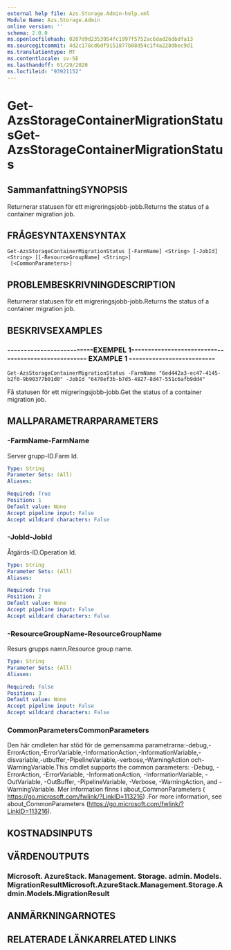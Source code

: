 ```yaml
---
external help file: Azs.Storage.Admin-help.xml
Module Name: Azs.Storage.Admin
online version: ''
schema: 2.0.0
ms.openlocfilehash: 0207d9d2353954fc1997f5752ac6dad26dbdfa13
ms.sourcegitcommit: 4d2c178cd6df9151877b08d54c1f4a228dbec9d1
ms.translationtype: MT
ms.contentlocale: sv-SE
ms.lasthandoff: 01/29/2020
ms.locfileid: "93921152"
---
```

# <span data-ttu-id="2bfc0-101">Get-AzsStorageContainerMigrationStatus</span><span class="sxs-lookup"><span data-stu-id="2bfc0-101">Get-AzsStorageContainerMigrationStatus</span></span>

## <span data-ttu-id="2bfc0-102">Sammanfattning</span><span class="sxs-lookup"><span data-stu-id="2bfc0-102">SYNOPSIS</span></span>
<span data-ttu-id="2bfc0-103">Returnerar statusen för ett migreringsjobb-jobb.</span><span class="sxs-lookup"><span data-stu-id="2bfc0-103">Returns the status of a container migration job.</span></span>

## <span data-ttu-id="2bfc0-104">FRÅGESYNTAXEN</span><span class="sxs-lookup"><span data-stu-id="2bfc0-104">SYNTAX</span></span>

```
Get-AzsStorageContainerMigrationStatus [-FarmName] <String> [-JobId] <String> [[-ResourceGroupName] <String>]
 [<CommonParameters>]
```

## <span data-ttu-id="2bfc0-105">PROBLEMBESKRIVNING</span><span class="sxs-lookup"><span data-stu-id="2bfc0-105">DESCRIPTION</span></span>
<span data-ttu-id="2bfc0-106">Returnerar statusen för ett migreringsjobb-jobb.</span><span class="sxs-lookup"><span data-stu-id="2bfc0-106">Returns the status of a container migration job.</span></span>

## <span data-ttu-id="2bfc0-107">BESKRIVS</span><span class="sxs-lookup"><span data-stu-id="2bfc0-107">EXAMPLES</span></span>

### <span data-ttu-id="2bfc0-108">--------------------------EXEMPEL 1--------------------------</span><span class="sxs-lookup"><span data-stu-id="2bfc0-108">-------------------------- EXAMPLE 1 --------------------------</span></span>
```
Get-AzsStorageContainerMigrationStatus -FarmName "6ed442a3-ec47-4145-b2f0-9b90377b01d0" -JobId "6478ef3b-b7d5-4827-8d47-551c6afb9dd4"
```

<span data-ttu-id="2bfc0-109">Få statusen för ett migreringsjobb-jobb.</span><span class="sxs-lookup"><span data-stu-id="2bfc0-109">Get the status of a container migration job.</span></span>

## <span data-ttu-id="2bfc0-110">MALLPARAMETRAR</span><span class="sxs-lookup"><span data-stu-id="2bfc0-110">PARAMETERS</span></span>

### <span data-ttu-id="2bfc0-111">-FarmName</span><span class="sxs-lookup"><span data-stu-id="2bfc0-111">-FarmName</span></span>
<span data-ttu-id="2bfc0-112">Server grupp-ID.</span><span class="sxs-lookup"><span data-stu-id="2bfc0-112">Farm Id.</span></span>

```yaml
Type: String
Parameter Sets: (All)
Aliases: 

Required: True
Position: 1
Default value: None
Accept pipeline input: False
Accept wildcard characters: False
```

### <span data-ttu-id="2bfc0-113">-JobId</span><span class="sxs-lookup"><span data-stu-id="2bfc0-113">-JobId</span></span>
<span data-ttu-id="2bfc0-114">Åtgärds-ID.</span><span class="sxs-lookup"><span data-stu-id="2bfc0-114">Operation Id.</span></span>

```yaml
Type: String
Parameter Sets: (All)
Aliases: 

Required: True
Position: 2
Default value: None
Accept pipeline input: False
Accept wildcard characters: False
```

### <span data-ttu-id="2bfc0-115">-ResourceGroupName</span><span class="sxs-lookup"><span data-stu-id="2bfc0-115">-ResourceGroupName</span></span>
<span data-ttu-id="2bfc0-116">Resurs grupps namn.</span><span class="sxs-lookup"><span data-stu-id="2bfc0-116">Resource group name.</span></span>

```yaml
Type: String
Parameter Sets: (All)
Aliases: 

Required: False
Position: 3
Default value: None
Accept pipeline input: False
Accept wildcard characters: False
```

### <span data-ttu-id="2bfc0-117">CommonParameters</span><span class="sxs-lookup"><span data-stu-id="2bfc0-117">CommonParameters</span></span>
<span data-ttu-id="2bfc0-118">Den här cmdleten har stöd för de gemensamma parametrarna:-debug,-ErrorAction,-ErrorVariable,-InformationAction,-InformationVariable,-disvariable,-utbuffer,-PipelineVariable,-verbose,-WarningAction och-WarningVariable.</span><span class="sxs-lookup"><span data-stu-id="2bfc0-118">This cmdlet supports the common parameters: -Debug, -ErrorAction, -ErrorVariable, -InformationAction, -InformationVariable, -OutVariable, -OutBuffer, -PipelineVariable, -Verbose, -WarningAction, and -WarningVariable.</span></span> <span data-ttu-id="2bfc0-119">Mer information finns i about_CommonParameters ( https://go.microsoft.com/fwlink/?LinkID=113216) .</span><span class="sxs-lookup"><span data-stu-id="2bfc0-119">For more information, see about_CommonParameters (https://go.microsoft.com/fwlink/?LinkID=113216).</span></span>

## <span data-ttu-id="2bfc0-120">KOSTNADS</span><span class="sxs-lookup"><span data-stu-id="2bfc0-120">INPUTS</span></span>

## <span data-ttu-id="2bfc0-121">VÄRDEN</span><span class="sxs-lookup"><span data-stu-id="2bfc0-121">OUTPUTS</span></span>

### <span data-ttu-id="2bfc0-122">Microsoft. AzureStack. Management. Storage. admin. Models. MigrationResult</span><span class="sxs-lookup"><span data-stu-id="2bfc0-122">Microsoft.AzureStack.Management.Storage.Admin.Models.MigrationResult</span></span>

## <span data-ttu-id="2bfc0-123">ANMÄRKNINGAR</span><span class="sxs-lookup"><span data-stu-id="2bfc0-123">NOTES</span></span>

## <span data-ttu-id="2bfc0-124">RELATERADE LÄNKAR</span><span class="sxs-lookup"><span data-stu-id="2bfc0-124">RELATED LINKS</span></span>


